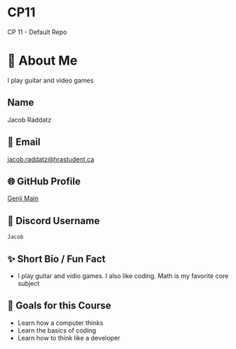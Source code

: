 # CP11
CP 11 - Default Repo
# 👋 About Me
I play guitar and video games
## Name
Jacob Raddatz

## 📧 Email
jacob.raddatz@hrastudent.ca

## 🌐 GitHub Profile
[Genji Main](https://github.com/your-username)

## 💬 Discord Username
`Jacob`

## ✨ Short Bio / Fun Fact
- I play guitar and vidio games. I also like coding. Math is my favorite core subject

## 🎯 Goals for this Course
- Learn how a computer thinks
- Learn the basics of coding
- Learn how to think like a developer
